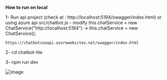 **How to run on local**

1- Run api project (check at : http://localhost:5194/swagger/index.html) or using azure api src/chatbot.js - modify this.chatService = new ChatService("http://localhost:5194") -> this.chatService = new ChatService();

`https://chatbotcooapi.azurewebsites.net/swagger/index.html`

2- cd chatbot-lite

3- npm run dev

![image](https://github.com/user-attachments/assets/70affe04-3aef-42b9-ac98-365c5818f768)


